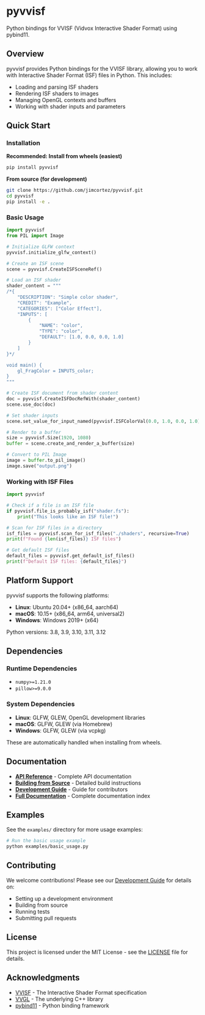 # pyvvisf

Python bindings for VVISF (Vidvox Interactive Shader Format) using pybind11.

## Overview

pyvvisf provides Python bindings for the VVISF library, allowing you to work with Interactive Shader Format (ISF) files in Python. This includes:

- Loading and parsing ISF shaders
- Rendering ISF shaders to images
- Managing OpenGL contexts and buffers
- Working with shader inputs and parameters

## Quick Start

### Installation

**Recommended: Install from wheels (easiest)**

```bash
pip install pyvvisf
```

**From source (for development)**

```bash
git clone https://github.com/jimcortez/pyvvisf.git
cd pyvvisf
pip install -e .
```

### Basic Usage

```python
import pyvvisf
from PIL import Image

# Initialize GLFW context
pyvvisf.initialize_glfw_context()

# Create an ISF scene
scene = pyvvisf.CreateISFSceneRef()

# Load an ISF shader
shader_content = """
/*{
    "DESCRIPTION": "Simple color shader",
    "CREDIT": "Example",
    "CATEGORIES": ["Color Effect"],
    "INPUTS": [
        {
            "NAME": "color",
            "TYPE": "color",
            "DEFAULT": [1.0, 0.0, 0.0, 1.0]
        }
    ]
}*/

void main() {
    gl_FragColor = INPUTS_color;
}
"""

# Create ISF document from shader content
doc = pyvvisf.CreateISFDocRefWith(shader_content)
scene.use_doc(doc)

# Set shader inputs
scene.set_value_for_input_named(pyvvisf.ISFColorVal(0.0, 1.0, 0.0, 1.0), "color")

# Render to a buffer
size = pyvvisf.Size(1920, 1080)
buffer = scene.create_and_render_a_buffer(size)

# Convert to PIL Image
image = buffer.to_pil_image()
image.save("output.png")
```

### Working with ISF Files

```python
import pyvvisf

# Check if a file is an ISF file
if pyvvisf.file_is_probably_isf("shader.fs"):
    print("This looks like an ISF file!")

# Scan for ISF files in a directory
isf_files = pyvvisf.scan_for_isf_files("./shaders", recursive=True)
print(f"Found {len(isf_files)} ISF files")

# Get default ISF files
default_files = pyvvisf.get_default_isf_files()
print(f"Default ISF files: {default_files}")
```

## Platform Support

pyvvisf supports the following platforms:

- **Linux**: Ubuntu 20.04+ (x86_64, aarch64)
- **macOS**: 10.15+ (x86_64, arm64, universal2)
- **Windows**: Windows 2019+ (x64)

Python versions: 3.8, 3.9, 3.10, 3.11, 3.12

## Dependencies

### Runtime Dependencies
- `numpy>=1.21.0`
- `pillow>=9.0.0`

### System Dependencies
- **Linux**: GLFW, GLEW, OpenGL development libraries
- **macOS**: GLFW, GLEW (via Homebrew)
- **Windows**: GLFW, GLEW (via vcpkg)

These are automatically handled when installing from wheels.

## Documentation

- **[API Reference](docs/API_REFERENCE.md)** - Complete API documentation
- **[Building from Source](docs/BUILDING.md)** - Detailed build instructions
- **[Development Guide](docs/DEVELOPMENT.md)** - Guide for contributors
- **[Full Documentation](docs/README.md)** - Complete documentation index

## Examples

See the `examples/` directory for more usage examples:

```bash
# Run the basic usage example
python examples/basic_usage.py
```

## Contributing

We welcome contributions! Please see our [Development Guide](docs/DEVELOPMENT.md) for details on:

- Setting up a development environment
- Building from source
- Running tests
- Submitting pull requests

## License

This project is licensed under the MIT License - see the [LICENSE](LICENSE) file for details.

## Acknowledgments

- [VVISF](https://isf.video/) - The Interactive Shader Format specification
- [VVGL](https://github.com/mrRay/VVISF-GL) - The underlying C++ library
- [pybind11](https://pybind11.readthedocs.io/) - Python binding framework 